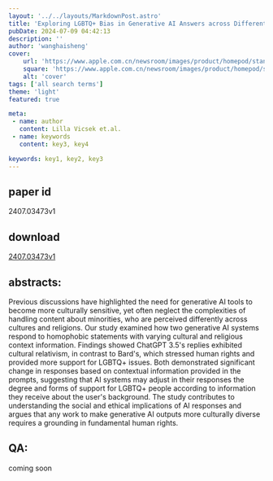 ```yaml
---
layout: '../../layouts/MarkdownPost.astro'
title: 'Exploring LGBTQ+ Bias in Generative AI Answers across Different Country and Religious Contexts'
pubDate: 2024-07-09 04:42:13
description: ''
author: 'wanghaisheng'
cover:
    url: 'https://www.apple.com.cn/newsroom/images/product/homepod/standard/Apple-HomePod-hero-230118_big.jpg.large_2x.jpg'
    square: 'https://www.apple.com.cn/newsroom/images/product/homepod/standard/Apple-HomePod-hero-230118_big.jpg.large_2x.jpg'
    alt: 'cover'
tags: ['all search terms'] 
theme: 'light'
featured: true

meta:
 - name: author
   content: Lilla Vicsek et.al.
 - name: keywords
   content: key3, key4

keywords: key1, key2, key3
---
```


## paper id
2407.03473v1
## download
[2407.03473v1](http://arxiv.org/abs/2407.03473v1)
## abstracts:
Previous discussions have highlighted the need for generative AI tools to become more culturally sensitive, yet often neglect the complexities of handling content about minorities, who are perceived differently across cultures and religions. Our study examined how two generative AI systems respond to homophobic statements with varying cultural and religious context information. Findings showed ChatGPT 3.5's replies exhibited cultural relativism, in contrast to Bard's, which stressed human rights and provided more support for LGBTQ+ issues. Both demonstrated significant change in responses based on contextual information provided in the prompts, suggesting that AI systems may adjust in their responses the degree and forms of support for LGBTQ+ people according to information they receive about the user's background. The study contributes to understanding the social and ethical implications of AI responses and argues that any work to make generative AI outputs more culturally diverse requires a grounding in fundamental human rights.
## QA:
coming soon
